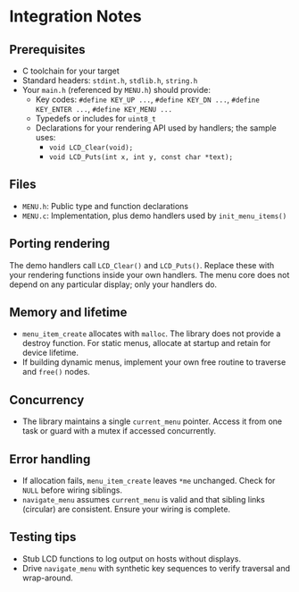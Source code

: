 Integration Notes
=================

Prerequisites
-------------
- C toolchain for your target
- Standard headers: `stdint.h`, `stdlib.h`, `string.h`
- Your `main.h` (referenced by `MENU.h`) should provide:
  - Key codes: `#define KEY_UP ...`, `#define KEY_DN ...`, `#define KEY_ENTER ...`, `#define KEY_MENU ...`
  - Typedefs or includes for `uint8_t`
  - Declarations for your rendering API used by handlers; the sample uses:
    - `void LCD_Clear(void);`
    - `void LCD_Puts(int x, int y, const char *text);`

Files
-----
- `MENU.h`: Public type and function declarations
- `MENU.c`: Implementation, plus demo handlers used by `init_menu_items()`

Porting rendering
-----------------
The demo handlers call `LCD_Clear()` and `LCD_Puts()`. Replace these with your rendering functions inside your own handlers. The menu core does not depend on any particular display; only your handlers do.

Memory and lifetime
-------------------
- `menu_item_create` allocates with `malloc`. The library does not provide a destroy function. For static menus, allocate at startup and retain for device lifetime.
- If building dynamic menus, implement your own free routine to traverse and `free()` nodes.

Concurrency
-----------
- The library maintains a single `current_menu` pointer. Access it from one task or guard with a mutex if accessed concurrently.

Error handling
--------------
- If allocation fails, `menu_item_create` leaves `*me` unchanged. Check for `NULL` before wiring siblings.
- `navigate_menu` assumes `current_menu` is valid and that sibling links (circular) are consistent. Ensure your wiring is complete.

Testing tips
------------
- Stub LCD functions to log output on hosts without displays.
- Drive `navigate_menu` with synthetic key sequences to verify traversal and wrap-around.
